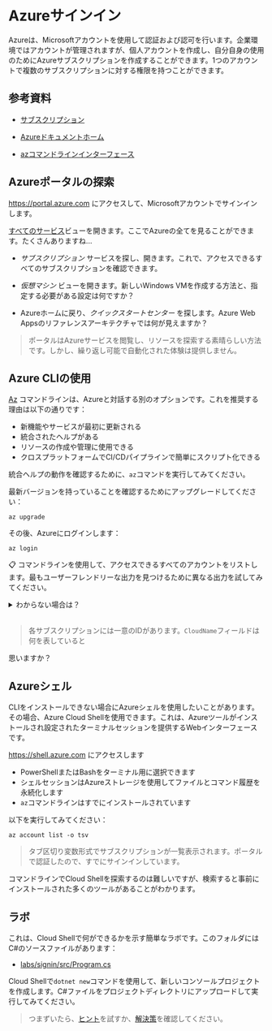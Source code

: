 # Azureサインイン

Azureは、Microsoftアカウントを使用して認証および認可を行います。企業環境ではアカウントが管理されますが、個人アカウントを作成し、自分自身の使用のためにAzureサブスクリプションを作成することができます。1つのアカウントで複数のサブスクリプションに対する権限を持つことができます。

## 参考資料

- [サブスクリプション](https://docs.microsoft.com/en-gb/learn/modules/configure-subscriptions/3-implement-azure-subscriptions)

- [Azureドキュメントホーム](https://docs.microsoft.com/en-gb/azure/?product=popular)

- [azコマンドラインインターフェース](https://docs.microsoft.com/en-us/cli/azure/reference-index?view=azure-cli-latest)


## Azureポータルの探索

https://portal.azure.com にアクセスして、Microsoftアカウントでサインインします。

[すべてのサービス](https://portal.azure.com/#allservices)ビューを開きます。ここでAzureの全てを見ることができます。たくさんありますね...

- _サブスクリプション_ サービスを探し、開きます。これで、アクセスできるすべてのサブスクリプションを確認できます。

- _仮想マシン_ ビューを開きます。新しいWindows VMを作成する方法と、指定する必要がある設定は何ですか？

- Azureホームに戻り、_クイックスタートセンター_ を探します。Azure Web Appsのリファレンスアーキテクチャでは何が見えますか？

> ポータルはAzureサービスを閲覧し、リソースを探索する素晴らしい方法です。しかし、繰り返し可能で自動化された体験は提供しません。


## Azure CLIの使用

[Az](https://docs.microsoft.com/en-us/cli/azure/) コマンドラインは、Azureと対話する別のオプションです。これを推奨する理由は以下の通りです：

- 新機能やサービスが最初に更新される
- 統合されたヘルプがある
- リソースの作成や管理に使用できる
- クロスプラットフォームでCI/CDパイプラインで簡単にスクリプト化できる

統合ヘルプの動作を確認するために、`az`コマンドを実行してみてください。

最新バージョンを持っていることを確認するためにアップグレードしてください：

```
az upgrade
```

その後、Azureにログインします：

```
az login
```

📋 コマンドラインを使用して、アクセスできるすべてのアカウントをリストします。最もユーザーフレンドリーな出力を見つけるために異なる出力を試してみてください。

<details>
  <summary>わからない場合は？</summary>

これでアカウントとサブスクリプションが表示されます：

```
az account list
```

そして `-o` または `--output` フラグを使用して、JSON、YAML、テーブル形式の間で切り替えます：

```
az account list -o table
```

</details><br/>

> 各サブスクリプションには一意のIDがあります。`CloudName`フィールドは何を表していると

思いますか？

## Azureシェル

CLIをインストールできない場合にAzureシェルを使用したいことがあります。その場合、Azure Cloud Shellを使用できます。これは、Azureツールがインストールされ設定されたターミナルセッションを提供するWebインターフェースです。

https://shell.azure.com にアクセスします

- PowerShellまたはBashをターミナル用に選択できます
- シェルセッションはAzureストレージを使用してファイルとコマンド履歴を永続化します
- `az`コマンドラインはすでにインストールされています

以下を実行してみてください：

```
az account list -o tsv
```

> タブ区切り変数形式でサブスクリプションが一覧表示されます。ポータルで認証したので、すでにサインインしています。

コマンドラインでCloud Shellを探索するのは難しいですが、検索すると事前にインストールされた多くのツールがあることがわかります。

## ラボ

これは、Cloud Shellで何ができるかを示す簡単なラボです。このフォルダにはC#のソースファイルがあります：

- [labs/signin/src/Program.cs](./src/Program.cs)

Cloud Shellで`dotnet new`コマンドを使用して、新しいコンソールプロジェクトを作成します。C#ファイルをプロジェクトディレクトリにアップロードして実行してみてください。

> つまずいたら、[ヒント](hints_jp.md)を試すか、[解決策](solution_jp.md)を確認してください。
